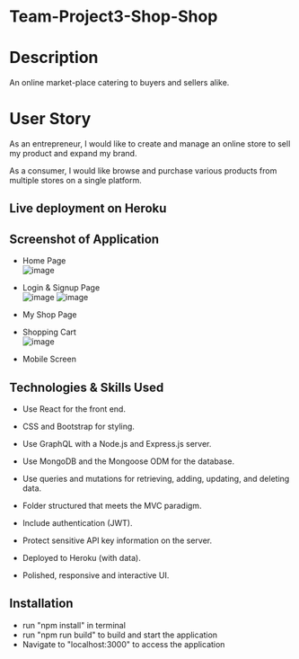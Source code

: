 # Team-Project3-Shop-Shop

# Description

An online market-place catering to buyers and sellers alike.

# User Story

As an entrepreneur, I would like to create and manage an online store to sell my product and expand my brand.

As a consumer, I would like browse and purchase various products from multiple stores on a single platform.

## Live deployment on Heroku

## Screenshot of Application

- Home Page<br />
  ![image](https://user-images.githubusercontent.com/106831265/205793785-ca0fe761-2ca8-462a-b92a-601e96d50b7b.png)
- Login & Signup Page<br />
  ![image](https://user-images.githubusercontent.com/106831265/205793655-03e43edf-662b-4cb6-af12-4374b20a744b.png)
  ![image](https://user-images.githubusercontent.com/106831265/205793719-f876c395-43aa-4b2a-9620-307d3695720f.png)

- My Shop Page<br />

- Shopping Cart<br />
  ![image](https://user-images.githubusercontent.com/106831265/205793752-21cb6bb2-5766-4f60-b6d7-b575835b6fec.png)
- Mobile Screen<br />

## Technologies & Skills Used

- Use React for the front end.

- CSS and Bootstrap for styling.

- Use GraphQL with a Node.js and Express.js server.

- Use MongoDB and the Mongoose ODM for the database.

- Use queries and mutations for retrieving, adding, updating, and deleting data.

- Folder structured that meets the MVC paradigm.

- Include authentication (JWT).

- Protect sensitive API key information on the server.

- Deployed to Heroku (with data).

- Polished, responsive and interactive UI.

## Installation

- run "npm install" in terminal
- run "npm run build" to build and start the application
- Navigate to "localhost:3000" to access the application
